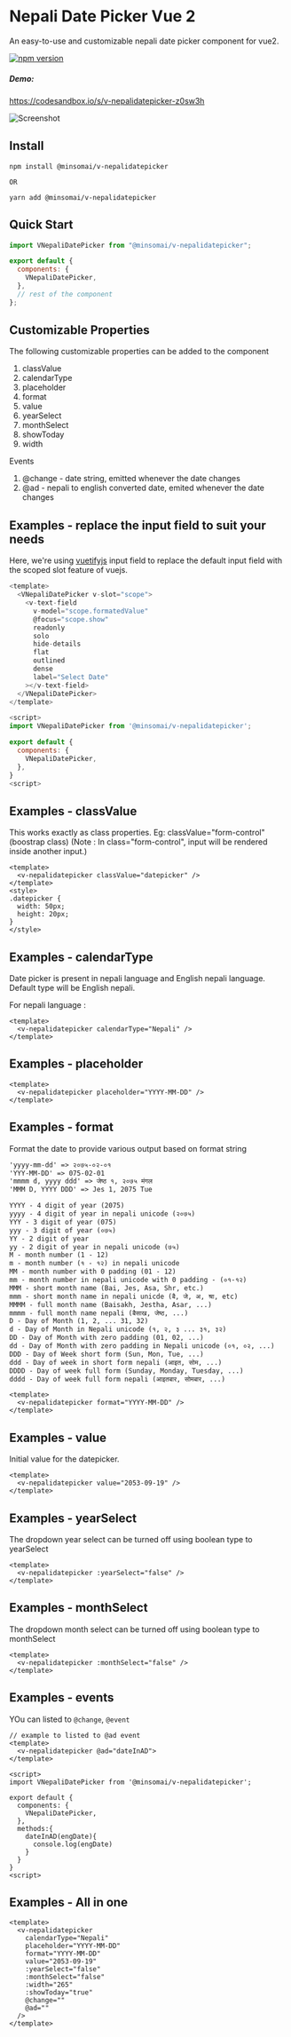 # Nepali Date Picker Vue 2

An easy-to-use and customizable nepali date picker component for vue2.

[![npm version](https://badge.fury.io/js/@minsomai%2Fv-nepalidatepicker.svg)](https://badge.fury.io/js/@minsomai%2Fv-nepalidatepicker)

##### Demo:

https://codesandbox.io/s/v-nepalidatepicker-z0sw3h

![Screenshot](screenshot.png)

## Install

```shell
npm install @minsomai/v-nepalidatepicker

OR

yarn add @minsomai/v-nepalidatepicker
```

## Quick Start

```javascript
import VNepaliDatePicker from "@minsomai/v-nepalidatepicker";

export default {
  components: {
    VNepaliDatePicker,
  },
  // rest of the component
};
```

## Customizable Properties

The following customizable properties can be added to the component

1. classValue
2. calendarType
3. placeholder
4. format
5. value
6. yearSelect
7. monthSelect
8. showToday
9. width

Events

1. @change - date string, emitted whenever the date changes
2. @ad - nepali to english converted date, emited whenever the date changes

## Examples - replace the input field to suit your needs

Here, we're using [vuetifyjs](https://vuetifyjs.com/) input field to replace the default input field with the scoped slot feature of vuejs.

```javascript
<template>
  <VNepaliDatePicker v-slot="scope">
    <v-text-field
      v-model="scope.formatedValue"
      @focus="scope.show"
      readonly
      solo
      hide-details
      flat
      outlined
      dense
      label="Select Date"
    ></v-text-field>
  </VNepaliDatePicker>
</template>

<script>
import VNepaliDatePicker from '@minsomai/v-nepalidatepicker';

export default {
  components: {
    VNepaliDatePicker,
  },
}
<script>
```

## Examples - classValue

This works exactly as class properties. Eg: classValue="form-control" (boostrap class)
(Note : In class="form-control", input will be rendered inside another input.)

```vue
<template>
  <v-nepalidatepicker classValue="datepicker" />
</template>
<style>
.datepicker {
  width: 50px;
  height: 20px;
}
</style>
```

## Examples - calendarType

Date picker is present in nepali language and English nepali language.
Default type will be English nepali.

For nepali language :

```vue
<template>
  <v-nepalidatepicker calendarType="Nepali" />
</template>
```

## Examples - placeholder

```vue
<template>
  <v-nepalidatepicker placeholder="YYYY-MM-DD" />
</template>
```

## Examples - format

Format the date to provide various output based on format string

```md
'yyyy-mm-dd' => २०७५-०२-०१
'YYY-MM-DD' => 075-02-01
'mmmm d, yyyy ddd' => जेष्ठ १, २०७५ मंगल
'MMM D, YYYY DDD' => Jes 1, 2075 Tue
```

```md
YYYY - 4 digit of year (2075)
yyyy - 4 digit of year in nepali unicode (२०७५)
YYY - 3 digit of year (075)
yyy - 3 digit of year (०७५)
YY - 2 digit of year
yy - 2 digit of year in nepali unicode (७५)
M - month number (1 - 12)
m - month number (१ - १२) in nepali unicode
MM - month number with 0 padding (01 - 12)
mm - month number in nepali unicode with 0 padding - (०१-१२)
MMM - short month name (Bai, Jes, Asa, Shr, etc.)
mmm - short month name in nepali unicde (ब‍ै, जे, अ, श्रा, etc)
MMMM - full month name (Baisakh, Jestha, Asar, ...)
mmmm - full month name nepali (बैसाख, जेष्ठ, ...)
D - Day of Month (1, 2, ... 31, 32)
d - Day of Month in Nepali unicode (१, २, ३ ... ३१, ३२)
DD - Day of Month with zero padding (01, 02, ...)
dd - Day of Month with zero padding in Nepali unicode (०१, ०२, ...)
DDD - Day of Week short form (Sun, Mon, Tue, ...)
ddd - Day of week in short form nepali (आइत, सोम, ...)
DDDD - Day of week full form (Sunday, Monday, Tuesday, ...)
dddd - Day of week full form nepali (आइतबार, सोमबार, ...)
```

```vue
<template>
  <v-nepalidatepicker format="YYYY-MM-DD" />
</template>
```

## Examples - value

Initial value for the datepicker.

```vue
<template>
  <v-nepalidatepicker value="2053-09-19" />
</template>
```

## Examples - yearSelect

The dropdown year select can be turned off using boolean type to yearSelect

```vue
<template>
  <v-nepalidatepicker :yearSelect="false" />
</template>
```

## Examples - monthSelect

The dropdown month select can be turned off using boolean type to monthSelect

```vue
<template>
  <v-nepalidatepicker :monthSelect="false" />
</template>
```

## Examples - events

YOu can listed to `@change`, `@event`

```vue
// example to listed to @ad event
<template>
  <v-nepalidatepicker @ad="dateInAD">
</template>

<script>
import VNepaliDatePicker from '@minsomai/v-nepalidatepicker';

export default {
  components: {
    VNepaliDatePicker,
  },
  methods:{
    dateInAD(engDate){
      console.log(engDate)
    }
  }
}
<script>
```

## Examples - All in one

```vue
<template>
  <v-nepalidatepicker
    calendarType="Nepali"
    placeholder="YYYY-MM-DD"
    format="YYYY-MM-DD"
    value="2053-09-19"
    :yearSelect="false"
    :monthSelect="false"
    :width="265"
    :showToday="true"
    @change=""
    @ad=""
  />
</template>
```
